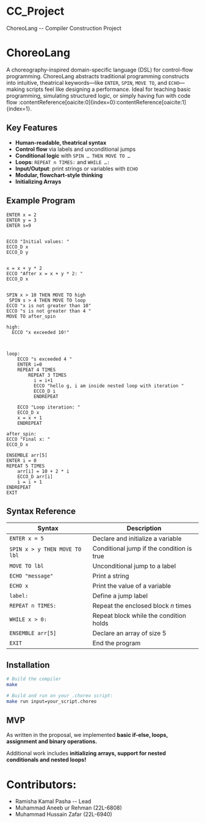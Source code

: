 # CC_Project
ChoreoLang -- Compiler Construction Project


# ChoreoLang

A choreography-inspired domain-specific language (DSL) for control-flow programming. ChoreoLang abstracts traditional programming constructs into intuitive, theatrical keywords—like `ENTER`, `SPIN`, `MOVE TO`, and `ECHO`—making scripts feel like designing a performance. Ideal for teaching basic programming, simulating structured logic, or simply having fun with code flow :contentReference[oaicite:0]{index=0}:contentReference[oaicite:1]{index=1}.

## Key Features

- **Human-readable, theatrical syntax**  
- **Control flow** via labels and unconditional jumps  
- **Conditional logic** with `SPIN … THEN MOVE TO …`  
- **Loops**: `REPEAT n TIMES:` and `WHILE …:`  
- **Input/Output**: print strings or variables with `ECHO`  
- **Modular, flowchart-style thinking**
- **Initializing Arrays**

## Example Program

```choreo
ENTER x = 2
ENTER y = 3
ENTER s=9


ECCO "Initial values: "
ECCO_D x
ECCO_D y


x = x + y * 2
ECCO "After x = x + y * 2: "
ECCO_D x


SPIN x > 10 THEN MOVE TO high
 SPIN s > 4 THEN MOVE TO loop
ECCO "x is not greater than 10"
ECCO "s is not greater than 4 "
MOVE TO after_spin

high:
  ECCO "x exceeded 10!"



loop:
    ECCO "s exceeded 4 "
    ENTER i=0
    REPEAT 4 TIMES
        REPEAT 3 TIMES
          i = i+1
          ECCO "hello g, i am inside nested loop with iteration "
          ECCO_D i
          ENDREPEAT

    ECCO "Loop iteration: "
    ECCO_D x
    x = x + 1
    ENDREPEAT

after_spin:
ECCO "Final x: "
ECCO_D x

ENSEMBLE arr[5]
ENTER i = 0
REPEAT 5 TIMES
    arr[i] = 10 + 2 * i
    ECCO_D arr[i]
    i = i + 1
ENDREPEAT
EXIT
```


## Syntax Reference

| Syntax                          | Description                               |
|---------------------------------|-------------------------------------------|
| `ENTER x = 5`                   | Declare and initialize a variable         |
| `SPIN x > y THEN MOVE TO lbl`   | Conditional jump if the condition is true |
| `MOVE TO lbl`                   | Unconditional jump to a label             |
| `ECHO "message"`                | Print a string                            |
| `ECHO x`                        | Print the value of a variable             |
| `label:`                        | Define a jump label                       |
| `REPEAT n TIMES:`               | Repeat the enclosed block _n_ times       |
| `WHILE x > 0:`                  | Repeat block while the condition holds    |
| `ENSEMBLE arr[5]`               | Declare an array of size 5                |
| `EXIT`                          | End the program                           | :contentReference[oaicite:6]{index=6}:contentReference[oaicite:7]{index=7}

## Installation

```bash
# Build the compiler
make
```

```bash
# Build and run on your .choreo script:
make run input=your_script.choreo
```

## MVP
As written in the proposal, we implemented **basic if-else, loops, assignment and binary operations.**

Additional work includes **initializing arrays, support for nested conditionals and nested loops!**

# Contributors:
- Ramisha Kamal Pasha -- Lead
- Muhammad Aneeb ur Rehman (22L-6808)
- Muhammad Hussain Zafar (22L-6940) 
